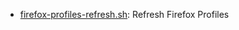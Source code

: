 * [firefox-profiles-refresh.sh](https://gist.github.com/77c39406045d042d23fa#file-firefox-profiles-refresh-sh): Refresh Firefox Profiles
